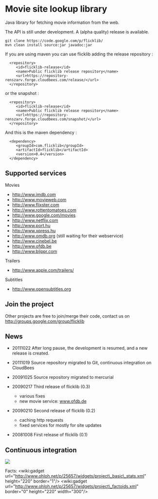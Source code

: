 # Movie site lookup library #

Java library for fetching movie information from the web.

The API is still under development. A (alpha quality) release is available.

```
git clone https://code.google.com/p/flicklib/ 
mvn clean install source:jar javadoc:jar
```

If you are using maven you can use flicklib adding the release repository :
```
  <repository> 
     <id>flicklib-release</id>
     <name>Public flicklib release repository</name>
     <url>https://repository-renszarv.forge.cloudbees.com/release/</url>
  </repository>
```
or the snapshot :

```
  <repository> 
     <id>flicklib-release</id>
     <name>Public flicklib release repository</name>
     <url>https://repository-renszarv.forge.cloudbees.com/snapshot/</url>
  </repository>
```

And this is the maven dependency :
```
  <dependency>
     <groupId>com.flicklib</groupId>
     <artifactId>flicklib</artifactId>
     <version>0.4</version>
  </dependency>
```





## Supported services ##

Movies
  * http://www.imdb.com
  * http://www.movieweb.com
  * http://www.flixster.com
  * http://www.rottentomatoes.com
  * http://www.google.com/movies
  * http://www.netflix.com
  * http://www.port.hu
  * http://www.xpress.hu
  * http://www.omdb.org (still waiting for their webservice)
  * http://www.cinebel.be
  * http://www.ofdb.be
  * http://www.blippr.com

Trailers
  * http://www.apple.com/trailers/

Subtitles
  * http://www.opensubtitles.org

## Join the project ##

Other projects are free to join/merge their code, contact us on http://groups.google.com/group/flicklib

## News ##
  * 20111022 After long pause, the development is resumed, and a new release is created.
  * 20111019 Source repository migrated to Git, continuous integration on CloudBees
  * 20091025 Source repository migrated to mercurial

  * 20090217 Third release of flicklib (0.3)
    * various fixes
    * new movie service: www.ofdb.de

  * 20090210 Second release of flicklib (0.2)
    * caching http requests
    * fixed services for mostly for site updates

  * 20081008 First release of flicklib (0.1)


## Continuous integration ##

[![](http://web-static-cloudfront.s3.amazonaws.com/images/badges/BuiltOnDEV.png)](https://renszarv.ci.cloudbees.com)

Facts:
&lt;wiki:gadget url="http://www.ohloh.net/p/25657/widgets/project\_basic\_stats.xml" height="220" border="1"/&gt;
&lt;wiki:gadget url="http://www.ohloh.net/p/25657/widgets/project\_factoids.xml" border="0" height="220" width="300"/&gt;
